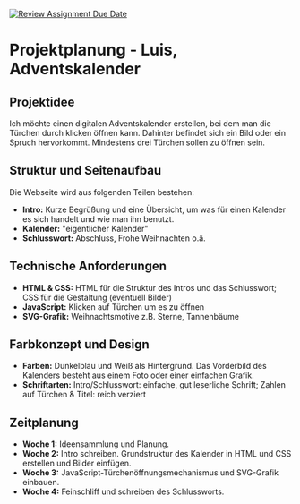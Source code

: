 [![Review Assignment Due Date](https://classroom.github.com/assets/deadline-readme-button-22041afd0340ce965d47ae6ef1cefeee28c7c493a6346c4f15d667ab976d596c.svg)](https://classroom.github.com/a/DWiWX_Ua)
# Projektplanung - Luis, Adventskalender

## Projektidee
Ich möchte einen digitalen Adventskalender erstellen, bei dem man die Türchen durch klicken öffnen kann. Dahinter befindet sich ein Bild oder ein Spruch hervorkommt. Mindestens drei Türchen sollen zu öffnen sein.

## Struktur und Seitenaufbau
Die Webseite wird aus folgenden Teilen bestehen:
- **Intro:** Kurze Begrüßung und eine Übersicht, um was für einen Kalender es sich handelt und wie man ihn benutzt.
- **Kalender:** "eigentlicher Kalender"
- **Schlusswort:** Abschluss, Frohe Weihnachten o.ä.

## Technische Anforderungen
- **HTML & CSS:** HTML für die Struktur des Intros und das Schlusswort; CSS für die Gestaltung (eventuell Bilder)
- **JavaScript:** Klicken auf Türchen um es zu öffnen
- **SVG-Grafik:** Weihnachtsmotive z.B. Sterne, Tannenbäume 


## Farbkonzept und Design
- **Farben:** Dunkelblau und Weiß als Hintergrund. Das Vorderbild des Kalenders besteht aus einem Foto oder einer einfachen Grafik.
- **Schriftarten:** Intro/Schlusswort: einfache, gut leserliche Schrift; Zahlen auf Türchen & Titel: reich verziert
  
## Zeitplanung
- **Woche 1:** Ideensammlung und Planung.
- **Woche 2:** Intro schreiben. Grundstruktur des Kalender in HTML und CSS erstellen und Bilder einfügen.
- **Woche 3:** JavaScript-Türchenöffnungsmechanismus und SVG-Grafik einbauen.
- **Woche 4:** Feinschliff und schreiben des Schlussworts.